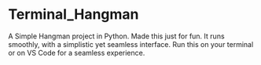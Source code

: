 # Terminal_Hangman
A Simple Hangman project in Python.
Made this just for fun. It runs smoothly, with a simplistic yet seamless interface.
Run this on your terminal or on VS Code for a seamless experience.
